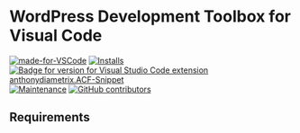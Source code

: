 # WordPress Development Toolbox for Visual Code

[![made-for-VSCode](https://img.shields.io/badge/Made%20for-VSCode-1f425f.svg)](https://code.visualstudio.com/)
[![Installs](https://vsmarketplacebadge.apphb.com/installs/anthonydiametrix.ACF-Snippet.svg)](https://marketplace.visualstudio.com/items?itemName=anthonydiametrix.ACF-Snippet)
[![Badge for version for Visual Studio Code extension anthonydiametrix.ACF-Snippet](https://vsmarketplacebadge.apphb.com/version/anthonydiametrix.ACF-Snippet.svg)](https://marketplace.visualstudio.com/items?itemName=anthonydiametrix.ACF-Snippet)
[![Maintenance](https://img.shields.io/badge/Maintained%3F-yes-green.svg)](https://GitHub.com/hubsta/acf-snippet-vsc/graphs/commit-activity)
[![GitHub contributors](https://img.shields.io/github/contributors/hubsta/wp-metabox-snippets-vscode.svg)](https://GitHub.com/hubsta/wp-metabox-snippets-vscode/graphs/contributors/)


## Requirements

